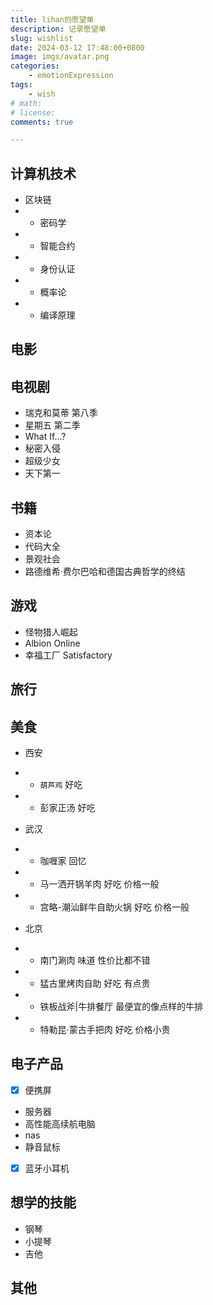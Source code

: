 ```yaml
---
title: lihan的愿望单
description: 记录愿望单
slug: wishlist
date: 2024-03-12 17:48:00+0800
image: imgs/avatar.png
categories:
    - emotionExpression
tags:
    - wish
# math: 
# license: 
comments: true

---
```


## 计算机技术

- 区块链
- - 密码学
- - 智能合约
- - 身份认证
- - 概率论
- - 编译原理

## 电影



## 电视剧

- 瑞克和莫蒂 第八季
- 星期五 第二季
- What If...?
- 秘密入侵
- 超级少女
- 天下第一

## 书籍

- 资本论
- 代码大全
- 景观社会
- 路德维希·费尔巴哈和德国古典哲学的终结

## 游戏

- 怪物猎人崛起
- Albion Online
- 幸福工厂 Satisfactory

## 旅行

## 美食

- 西安
- - `葫芦鸡`            好吃
- - 彭家正汤            好吃

- 武汉
- - 咖喱家              回忆
- - 马一洒开锅羊肉      好吃 价格一般
- - 宫略-潮汕鲜牛自助火锅  好吃 价格一般

- 北京
- - 南门涮肉            味道 性价比都不错
- - 猛古里烤肉自助      好吃 有点贵
- - 铁板战斧|牛排餐厅   最便宜的像点样的牛排
- - 特勒昆·蒙古手把肉   好吃 价格小贵

## 电子产品

- [x] 便携屏
- 服务器
- 高性能高续航电脑
- nas
- 静音鼠标
- [x] 蓝牙小耳机

## 想学的技能

- 钢琴
- 小提琴
- 吉他

## 其他

